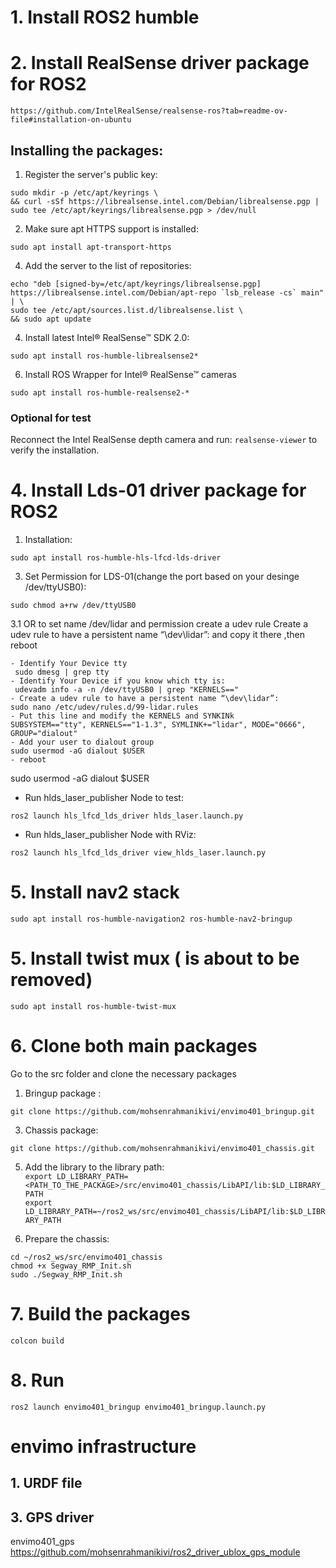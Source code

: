 # 1. Install ROS2 humble
# 2. Install RealSense driver package for ROS2
```
https://github.com/IntelRealSense/realsense-ros?tab=readme-ov-file#installation-on-ubuntu
```
## Installing the packages:
1. Register the server's public key:
```
sudo mkdir -p /etc/apt/keyrings \
&& curl -sSf https://librealsense.intel.com/Debian/librealsense.pgp | sudo tee /etc/apt/keyrings/librealsense.pgp > /dev/null
```

2. Make sure apt HTTPS support is installed:
```
sudo apt install apt-transport-https
```
4. Add the server to the list of repositories:
```
echo "deb [signed-by=/etc/apt/keyrings/librealsense.pgp] https://librealsense.intel.com/Debian/apt-repo `lsb_release -cs` main" | \
sudo tee /etc/apt/sources.list.d/librealsense.list \
&& sudo apt update
```

4. Install latest Intel® RealSense™ SDK 2.0:  
  ```
sudo apt install ros-humble-librealsense2*
```

6. Install ROS Wrapper for Intel® RealSense™ cameras  
 ```
sudo apt install ros-humble-realsense2-*
```

  ### Optional for test
Reconnect the Intel RealSense depth camera and run: `realsense-viewer` to verify the installation.


# 4. Install Lds-01 driver package for ROS2
1. Installation:  
  ```
sudo apt install ros-humble-hls-lfcd-lds-driver
```
  
3. Set Permission for LDS-01(change the port based on your desinge /dev/ttyUSB0):  
  ```
sudo chmod a+rw /dev/ttyUSB0
```
3.1 OR to set name /dev/lidar and permission create a udev rule 
Create a udev rule to have a persistent name “\dev\lidar”:
 and copy it there ,then reboot
```
- Identify Your Device tty
 sudo dmesg | grep tty
- Identify Your Device if you know which tty is:
 udevadm info -a -n /dev/ttyUSB0 | grep "KERNELS=="
- Create a udev rule to have a persistent name “\dev\lidar”:
sudo nano /etc/udev/rules.d/99-lidar.rules
- Put this line and modify the KERNELS and SYNKINk
SUBSYSTEM=="tty", KERNELS=="1-1.3", SYMLINK+="lidar", MODE="0666", GROUP="dialout"
- Add your user to dialout group
sudo usermod -aG dialout $USER
- reboot
```


sudo usermod -aG dialout $USER

- Run hlds_laser_publisher Node to test:  
```
ros2 launch hls_lfcd_lds_driver hlds_laser.launch.py
```
  
- Run hlds_laser_publisher Node with RViz:  
```
ros2 launch hls_lfcd_lds_driver view_hlds_laser.launch.py
```

# 5. Install nav2 stack

```
sudo apt install ros-humble-navigation2 ros-humble-nav2-bringup
```

# 5. Install twist mux ( is about to be removed)
```
sudo apt install ros-humble-twist-mux
```

# 6. Clone both main packages
Go to the src folder and clone the necessary packages
1. Bringup package :  
```
git clone https://github.com/mohsenrahmanikivi/envimo401_bringup.git
```


3. Chassis package:  
 ```
git clone https://github.com/mohsenrahmanikivi/envimo401_chassis.git
```

5. Add the library to the library path:  
 `export LD_LIBRARY_PATH=<PATH_TO_THE_PACKAGE>/src/envimo401_chassis/LibAPI/lib:$LD_LIBRARY_PATH`  
 `export LD_LIBRARY_PATH=~/ros2_ws/src/envimo401_chassis/LibAPI/lib:$LD_LIBRARY_PATH`

5. Prepare the chassis:
 ```
cd ~/ros2_ws/src/envimo401_chassis
chmod +x Segway_RMP_Init.sh
sudo ./Segway_RMP_Init.sh
```


# 7. Build the packages    

 `colcon build`

 
 # 8. Run   
 
 `ros2 launch envimo401_bringup envimo401_bringup.launch.py`
 

# envimo infrastructure
## 1. URDF file
## 3. GPS driver
envimo401_gps
https://github.com/mohsenrahmanikivi/ros2_driver_ublox_gps_module



